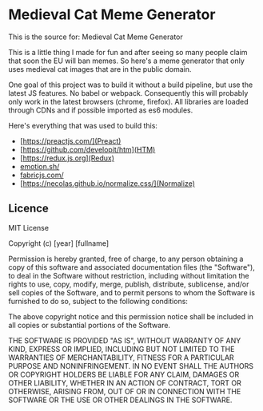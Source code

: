 # Medieval Cat Meme Generator

This is the source for: Medieval Cat Meme Generator

This is a little thing I made for fun and after seeing so many people claim that soon the EU will ban memes. So here's a meme generator that only uses medieval cat images that are in the public domain.

One goal of this project was to build it without a build pipeline, but use the latest JS features. No babel or webpack. Consequently this will probably only work in the latest browsers (chrome, firefox).
All libraries are loaded through CDNs and if possible imported as es6 modules.

Here's everything that was used to build this:
* [https://preactjs.com/](Preact)
* [https://github.com/developit/htm](HTM)
* [https://redux.js.org](Redux)
* [emotion.sh/](Emotion)
* [fabricjs.com/](FabricJS)
* [https://necolas.github.io/normalize.css/](Normalize)

## Licence
MIT License

Copyright (c) [year] [fullname]

Permission is hereby granted, free of charge, to any person obtaining a copy
of this software and associated documentation files (the "Software"), to deal
in the Software without restriction, including without limitation the rights
to use, copy, modify, merge, publish, distribute, sublicense, and/or sell
copies of the Software, and to permit persons to whom the Software is
furnished to do so, subject to the following conditions:

The above copyright notice and this permission notice shall be included in all
copies or substantial portions of the Software.

THE SOFTWARE IS PROVIDED "AS IS", WITHOUT WARRANTY OF ANY KIND, EXPRESS OR
IMPLIED, INCLUDING BUT NOT LIMITED TO THE WARRANTIES OF MERCHANTABILITY,
FITNESS FOR A PARTICULAR PURPOSE AND NONINFRINGEMENT. IN NO EVENT SHALL THE
AUTHORS OR COPYRIGHT HOLDERS BE LIABLE FOR ANY CLAIM, DAMAGES OR OTHER
LIABILITY, WHETHER IN AN ACTION OF CONTRACT, TORT OR OTHERWISE, ARISING FROM,
OUT OF OR IN CONNECTION WITH THE SOFTWARE OR THE USE OR OTHER DEALINGS IN THE
SOFTWARE.
